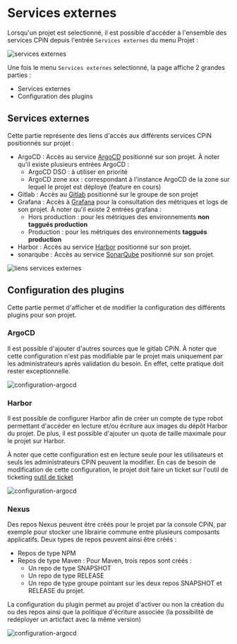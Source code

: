 # Services externes

Lorsqu'un projet est selectionné, il est possible d'accéder à l'ensemble des services CPiN depuis l'entrée ```Services externes``` du menu Projet : 

![services externes](/img/guide/services/menu.png)

Une fois le menu ```Services externes``` selectionné, la page affiche 2 grandes parties :
 - Services externes
 - Configuration des plugins

## Services externes

Cette partie représente des liens d'accès aux différents services CPiN positionnés sur projet :

 - ArgoCD : Accès au service [ArgoCD](/services/gitops#argocd) positionné sur son projet. À noter qu'il existe plusieurs entrées ArgoCD :
   - ArgoCD DSO : à utiliser en priorité
   - ArgoCD zone xxx : correspondant à l'instance ArgoCD de la zone sur lequel le projet est déployé (feature en cours)
 - Gitlab : Accès au [Gitlab](/services/gitlab) positionné sur le groupe de son projet
 - Grafana : Accès à [Grafana](guide/metrics) pour la consultation des métriques et logs de son projet. À noter qu'il existe 2 entrées grafana :
   - Hors production : pour les métriques des environnements **non taggués production**
   - Production : pour les métriques des environnements **taggués production**
 - Harbor : Accès au service [Harbor](services/artefacts#depots-d-images-de-conteneurs-harbor) positionné sur son projet.
 - sonarqube : Accès au service [SonarQube](/services/sonarqube) positionné sur son projet.

![liens services externes](/img/guide/services/services-externes.png)

## Configuration des plugins

Cette partie permet d'afficher et de modifier la configuration des différents plugins pour son projet.

### ArgoCD

Il est possible d'ajouter d'autres sources que le gitlab CPiN. À noter que cette configuration n'est pas modifiable par le projet mais uniquement par les administrateurs après validation du besoin. En effet, cette pratique doit rester exceptionnelle.

![configuration-argocd](/img/guide/services/configuration-argocd.png)

### Harbor

Il est possible de configurer Harbor afin de créer un compte de type robot permettant d'accéder en lecture et/ou écriture aux images du dépôt Harbor du projet. De plus, il est possible d'ajouter un quota de taille maximale pour le projet sur Harbor.

À noter que cette configuration est en lecture seule pour les utilisateurs et seuls les administrateurs CPiN peuvent la modifier. En cas de besoin de modification de cette configuration, le projet doit faire un ticket sur l'outil de ticketing [outil de ticket](https://support.dev.numerique-interieur.com/)

![configuration-argocd](/img/guide/services/configuration-harbor.png)

### Nexus

Des repos Nexus peuvent être créés pour le projet par la console CPiN, par exemple pour stocker une librairie commune entre plusieurs composants applicatifs.
Deux types de repos peuvent ainsi être créés :
 - Repos de type NPM
 - Repos de type Maven : Pour Maven, trois repos sont créés :
   - Un repo de type SNAPSHOT
   - Un repo de type RELEASE
   - Un repo de type groupe pointant sur les deux repos SNAPSHOT et RELEASE du projet.  

La configuration du plugin permet au projet d'activer ou non la création du ou des repos ainsi que la politique d'écriture associée (la possibilité de redéployer un articfact avec la même version)

![configuration-argocd](/img/guide/services/configuration-harbor.png)
